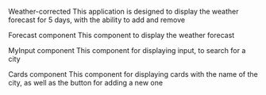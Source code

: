 Weather-corrected
This application is designed to display the weather forecast for 5 days, with the ability to add and remove

Forecast component
This component to display the weather forecast

MyInput component
This component for displaying input, to search for a city

Cards component
This component for displaying cards with the name of the city, as well as the button for adding a new one
